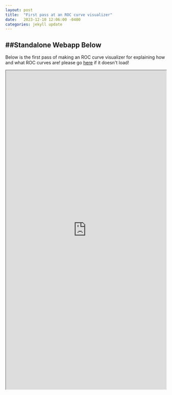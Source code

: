 ```yaml
---
layout: post
title:  "First pass at an ROC curve visualizer"
date:   2023-12-10 12:06:00 -0400
categories: jekyll update
---
```

 ##Standalone Webapp Below
----
Below is the first pass of making an ROC curve visualizer for explaining how and what ROC curves are!
please go [here][app_location] if it doesn't load!


<iframe src="https://rowancallahan.github.io/assets/static_plotly_gaussian_sliders.html" width="100%" height="1000px"></iframe>


[app_location]:https://rowancallahan.github.io/assets/static_plotly_gaussian_sliders.html
